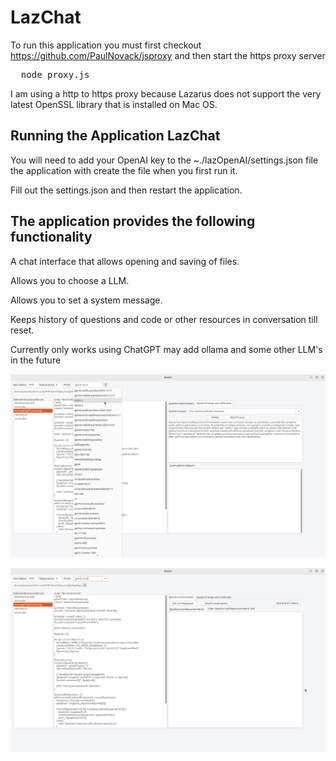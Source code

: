# LazChat

To run this application you must first checkout https://github.com/PaulNovack/jsproxy and then start the https proxy server
<pre>
  node proxy.js     
</pre>

I am using a http to https proxy because Lazarus does not support the very latest OpenSSL library that is installed on Mac OS.

## Running the Application LazChat

You will need to add your OpenAI key to the ~./lazOpenAI/settings.json file the application with create the file when you first run it.

Fill out the settings.json and then restart the application.

## The application provides the following functionality

A chat interface that allows opening and saving of files.

Allows you to choose a LLM.

Allows you to set a system message.

Keeps history of questions and code or other resources in conversation till reset.

Currently only works using ChatGPT may add ollama and some other LLM's in the future

![Main Window 1](./MainWindow1.png)

![<Main Window 2](./MainWindow2.png)
